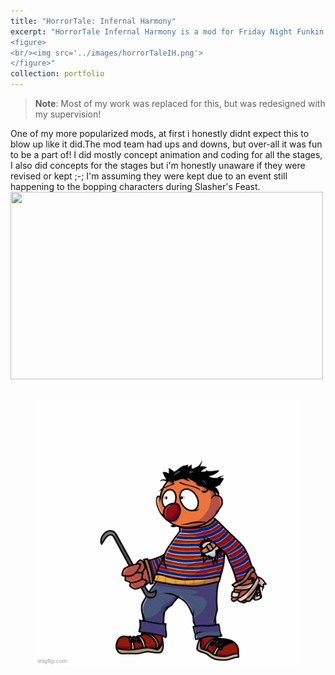 ```yaml
---
title: "HorrorTale: Infernal Harmony"
excerpt: "HorrorTale Infernal Harmony is a mod for Friday Night Funkin' (FNF) that explores the alternate universe of Undertale known as Horrortale. In this universe, the monsters trapped underground face extreme hardships, including famine, after a neutral ending in the original Undertale game. The mod features intense rap battles with characters like Horror!Sans, who appears in songs such as Macabre Meetin', Blood N' Bones, and Slasher's Feast.
<figure>
<br/><img src='../images/horrorTaleIH.png'>
</figure>"
collection: portfolio
---
```

> **Note**: Most of my work was replaced for this, but was redesigned with my supervision!

One of my more popularized mods, at first i honestly didnt expect this to blow up like it did.The mod team had ups and downs, but over-all it was fun to be a part of! I did mostly concept animation and coding for all the stages, I also did concepts for the stages but i'm honestly unaware if they were revised or kept ;-; I'm assuming they were kept due to an event still happening to the bopping characters during Slasher's Feast.
<img src="https://cdn.discordapp.com/attachments/1350377631492603935/1350377644436230255/2jo4g3Z.png?ex=67d684af&is=67d5332f&hm=057f322c7cb82b2ad84b493934d96f1998dba8ed0678e04009a5e087dffce0de&" width="500" height="300" />
<figure>
<br/><img src='../images/ernie.gif'>
<figure>